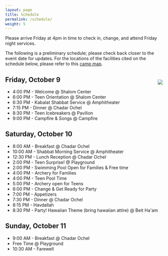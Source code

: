```yaml
---
layout: page
title: Schedule
permalink: /schedule/
weight: 5
---
```


Please arrive Friday at 4pm in time to check in, change, and attend Friday night services.

The following is a preliminary schedule;  please check back closer to the event date for updates.  For the locations of the facilities cited on the schedule below, please refer to this [camp map](/camp_map.pdf).

<img style="float: right; margin: 2em 0 1em 1em;" src="{{site.baseurl}}/pics/tennis.jpg" />

## Friday, October 9

* 4:00 PM - Welcome @ Shalom Center
* 6:00 PM - Teen Orientation @ Shalom Center
* 6:30 PM - Kabalat Shabbat Service @ Amphitheater
* 7:15 PM - Dinner @ Chadar Ochel
* 8:30 PM - Teen Icebreakers @ Pavilion
* 9:00 PM - Campfire & Songs @ Campfire

## Saturday, October 10

*  8:00 AM - Breakfast @ Chadar Ochel
* 10:00 AM - Shabbat Morning Service @ Amphitheater
* 12:30 PM - Lunch Reception @ Chadar Ochel
*  2:00 PM - Teen Surprise! @ Playground
*  2:00 PM - Swimming Pool Open for Families & Free time
*  4:00 PM - Archery for Families
*  4:00 PM - Teen Pool Time
*  5:00 PM - Archery open for Teens
*  6:00 PM - Change & Get Ready for Party
*  7:00 PM - Appetizers
*  7:30 PM - Dinner @ Chadar Ochel
*  8:15 PM - Havdallah
*  8:30 PM - Party! Hawaiian Theme (bring hawaiian attire) @ Beit Ha'am

## Sunday, October 11

*  9:00 AM - Breakfast @ Chadar Ochel
*  Free Time @ Playground
* 10:30 AM - Farewell


